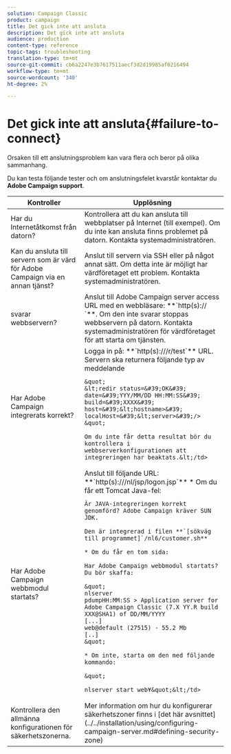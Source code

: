 ```yaml
---
solution: Campaign Classic
product: campaign
title: Det gick inte att ansluta
description: Det gick inte att ansluta
audience: production
content-type: reference
topic-tags: troubleshooting
translation-type: tm+mt
source-git-commit: cb6a2247e3b7617511aecf3d2d19985af0216494
workflow-type: tm+mt
source-wordcount: '340'
ht-degree: 2%

---
```



# Det gick inte att ansluta{#failure-to-connect}

Orsaken till ett anslutningsproblem kan vara flera och beror på olika sammanhang.

Du kan testa följande tester och om anslutningsfelet kvarstår kontaktar du **Adobe Campaign support**.



<table> 
 <thead> 
  <tr> 
   <th>Kontroller<br /> </th> 
   <th>Upplösning<br /> </th> 
  </tr> 
 </thead> 
 <tbody> 
  <tr> 
   <td>Har du Internetåtkomst från datorn?</td> 
   <td>Kontrollera att du kan ansluta till webbplatser på Internet (till exempel). Om du inte kan ansluta finns problemet på datorn. Kontakta systemadministratören.</td>
  </tr>
  <tr> 
   <td>Kan du ansluta till servern som är värd för Adobe Campaign via en annan tjänst?</td> 
   <td>Anslut till servern via SSH eller på något annat sätt. Om detta inte är möjligt har värdföretaget ett problem. Kontakta systemadministratören.</td>
  </tr>
  <tr> 
   <td>svarar webbservern?</td> 
   <td>Anslut till Adobe Campaign server access URL med en webbläsare: **`http(s):// <urlserver>`**. Om den inte svarar stoppas webbservern på datorn. Kontakta systemadministratören för värdföretaget för att starta om tjänsten.</td>
  </tr>
  <tr> 
   <td>Har Adobe Campaign integrerats korrekt?</td> 
   <td>Logga in på: **`http(s)://<urlserver>/r/test`** URL. Servern ska returnera följande typ av meddelande

    &quot;
    &lt;redir status=&#39;OK&#39; date=&#39;YYY/MM/DD HH:MM:SS&#39; build=&#39;XXXX&#39; host=&#39;&lt;hostname>&#39; localHost=&#39;&lt;server>&#39;/>
    &quot;
    
    Om du inte får detta resultat bör du kontrollera i webbserverkonfigurationen att integreringen har beaktats.&lt;/td>
</tr>
  <tr> 
   <td>Har Adobe Campaign webbmodul startats?</td> 
   <td>
   Anslut till följande URL: **`http(s)://<URLSERVER>/nl/jsp/logon.jsp`** * Om du får ett Tomcat Java-fel:

    Är JAVA-integreringen korrekt genomförd? Adobe Campaign kräver SUN JDK.
    
    Den är integrerad i filen **`[sökväg till programmet]`/nl6/customer.sh**
    
    * Om du får en tom sida:
    
    Har Adobe Campaign webbmodul startats? Du bör skaffa:
    
    &quot;
    nlserver
    pdumpHH:MM:SS > Application server for Adobe Campaign Classic (7.X YY.R build XXX@SHA1) of DD/MM/YYYY
    [...]
    web@default (27515) - 55.2 Mb
    [..]
    &quot;
    
    * Om inte, starta om den med följande kommando:
    
    &quot;
    
    nlserver start web¥&quot;&lt;/td>
</tr>
  <tr>
  	<td>Kontrollera den allmänna konfigurationen för säkerhetszonerna.</td>
  	<td>Mer information om hur du konfigurerar säkerhetszoner finns i [det här avsnittet](../../installation/using/configuring-campaign-server.md#defining-security-zone)</td>
  </tr>
 </tbody> 
</table>
